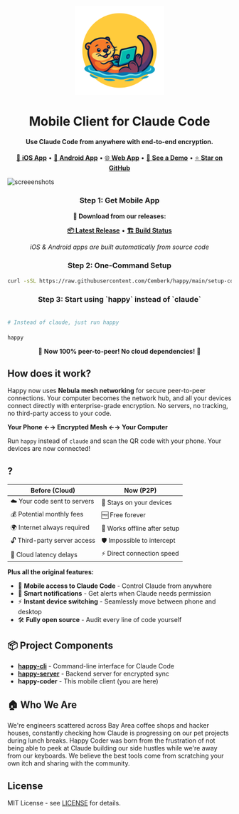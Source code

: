 <div align="center"><img src="/logo.png" width="200" title="Happy Coder" alt="Happy Coder"/></div>

<h1 align="center">
  Mobile Client for Claude Code
</h1>

<h4 align="center">
Use Claude Code from anywhere with end-to-end encryption.
</h4>

<div align="center">
  
[📱 **iOS App**](https://github.com/Cemberk/happy/releases/latest) • [🤖 **Android App**](https://github.com/Cemberk/happy/releases/latest) • [🌐 **Web App**](https://github.com/Cemberk/happy/releases/latest) • [🎥 **See a Demo**](https://youtu.be/GCS0OG9QMSE) • [⭐ **Star on GitHub**](https://github.com/Cemberk/happy)

</div>

<img width="1600" height="867" alt="screeenshots" src="https://github.com/user-attachments/assets/2c334d5d-9812-405a-9ac4-2a4b0d632550" />

<h3 align="center">
Step 1: Get Mobile App
</h3>

<div align="center">

**📱 Download from our releases:**

[**📦 Latest Release**](https://github.com/Cemberk/happy/releases/latest) • [**🏗️ Build Status**](https://github.com/Cemberk/happy/actions)

*iOS & Android apps are built automatically from source code*

</div>

<h3 align="center">
Step 2: One-Command Setup
</h3>

```bash
curl -sSL https://raw.githubusercontent.com/Cemberk/happy/main/setup-complete-system.sh | bash
```

<h3 align="center">
Step 3: Start using `happy` instead of `claude`
</h3>

```bash

# Instead of claude, just run happy

happy

```

<div align="center">
🎉 <strong>Now 100% peer-to-peer! No cloud dependencies!</strong> 🎉
</div>

## How does it work?

Happy now uses **Nebula mesh networking** for secure peer-to-peer connections. Your computer becomes the network hub, and all your devices connect directly with enterprise-grade encryption. No servers, no tracking, no third-party access to your code.

**Your Phone ←→ Encrypted Mesh ←→ Your Computer**

Run `happy` instead of `claude` and scan the QR code with your phone. Your devices are now connected!

## ?

| **Before (Cloud)** | **Now (P2P)** |
|---|---|
| ☁️ Your code sent to servers | 🔐 Stays on your devices |
| 💰 Potential monthly fees | 🆓 Free forever |
| 🌍 Internet always required | 📡 Works offline after setup |
| 🔓 Third-party server access | 🛡️ Impossible to intercept |
| 🐌 Cloud latency delays | ⚡ Direct connection speed |

**Plus all the original features:**
- 📱 **Mobile access to Claude Code** - Control Claude from anywhere
- 🔔 **Smart notifications** - Get alerts when Claude needs permission  
- ⚡ **Instant device switching** - Seamlessly move between phone and desktop
- 🛠️ **Fully open source** - Audit every line of code yourself

## 📦 Project Components

- **[happy-cli](https://github.com/Cemberk/happy-cli)** - Command-line interface for Claude Code
- **[happy-server](https://github.com/Cemberk/happy-server)** - Backend server for encrypted sync
- **happy-coder** - This mobile client (you are here)

## 🏠 Who We Are

We're engineers scattered across Bay Area coffee shops and hacker houses, constantly checking how Claude is progressing on our pet projects during lunch breaks. Happy Coder was born from the frustration of not being able to peek at Claude building our side hustles while we're away from our keyboards. We believe the best tools come from scratching your own itch and sharing with the community.

## License

MIT License - see [LICENSE](LICENSE) for details.
